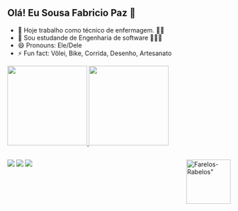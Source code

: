 ## Olá! Eu Sousa Fabricio Paz 👋

- 🔭 Hoje trabalho como técnico de enfermagem. 🏥💉
- 🌱 Sou estudande de Engenharia de software 🧑🏻‍💻
- 😄 Pronouns: Ele/Dele
- ⚡ Fun fact: Vôlei, Bike, Corrida, Desenho, Artesanato

<div>
  <a href="https://github.com/FarelosRabelos'>
    <img height="180cm" src="https://github-readme-stats.vercel.app/api?username=FarelosRabelos&show_icons=true&theme=synthwave"/>
    <img height="180cm" src="https://github-readme-stats.vercel.app/api?username=FarelosRabelos&show_icons=true&theme=synthwave&include_all_commits=true&count_private=true"/>
    <img height="180cm" src="https://github-readme-stats.vercel.app/api/top-langs/?username=FarelosRabelos&layout=compact&langs_count=16&theme=synthwave"/">
</div>

  ##
 
<div> 
 <a href="https://discord.com/channels/1400537102348980354/1400537103061745719" target="_blank"><img src="https://img.shields.io/badge/Discord-7289DA?style=for-the-badge&logo=discord&logoColor=white" target="_blank"></a> 
  <a href = "mailto:fspaz98@icloud.com"><img src="https://img.shields.io/badge/-Gmail-%23333?style=for-the-badge&logo=gmail&logoColor=white" target="_blank"></a>
  <a href="https://www.linkedin.com/in/fabricio-paz-1707b8348" target="_blank"><img src="https://img.shields.io/badge/-LinkedIn-%230077B5?style=for-the-badge&logo=linkedin&logoColor=white" target="_blank"></a>
  <img height="100" align="right" alt=Farelos-Rabelos" src="https://cdn.discordapp.com/attachments/1400544130681143317/1400544236725600396/download20250704152140.png?ex=688d05f6&is=688bb476&hm=473853cec77e65d0e3e617766f1a5e22449e0965d7ce9e2c856ad5d4d0d17f9f&">
  
</div>

